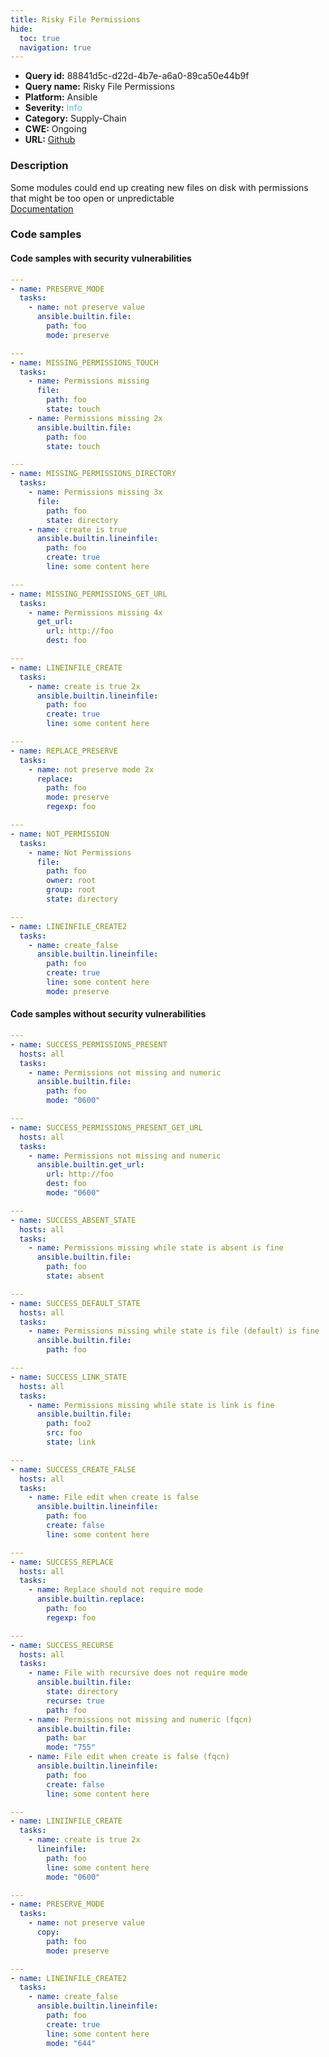 ```yaml
---
title: Risky File Permissions
hide:
  toc: true
  navigation: true
---
```


<style>
  .highlight .hll {
    background-color: #ff171742;
  }
  .md-content {
    max-width: 1100px;
    margin: 0 auto;
  }
</style>

-   **Query id:** 88841d5c-d22d-4b7e-a6a0-89ca50e44b9f
-   **Query name:** Risky File Permissions
-   **Platform:** Ansible
-   **Severity:** <span style="color:#5bc0de">Info</span>
-   **Category:** Supply-Chain
-   **CWE:** Ongoing
-   **URL:** [Github](https://github.com/Checkmarx/kics/tree/master/assets/queries/ansible/general/risky_file_permissions)

### Description
Some modules could end up creating new files on disk with permissions that might be too open or unpredictable<br>
[Documentation](https://ansible.readthedocs.io/projects/lint/rules/risky-file-permissions/)

### Code samples
#### Code samples with security vulnerabilities
```yaml title="Positive test num. 1 - yaml file" hl_lines="64 5 38 74 13 46 17 55 25 29"
---
- name: PRESERVE_MODE
  tasks:
    - name: not preserve value
      ansible.builtin.file:
        path: foo
        mode: preserve

---
- name: MISSING_PERMISSIONS_TOUCH
  tasks:
    - name: Permissions missing
      file:
        path: foo
        state: touch
    - name: Permissions missing 2x
      ansible.builtin.file:
        path: foo
        state: touch

---
- name: MISSING_PERMISSIONS_DIRECTORY
  tasks:
    - name: Permissions missing 3x
      file:
        path: foo
        state: directory
    - name: create is true
      ansible.builtin.lineinfile:
        path: foo
        create: true
        line: some content here

---
- name: MISSING_PERMISSIONS_GET_URL
  tasks:
    - name: Permissions missing 4x
      get_url:
        url: http://foo
        dest: foo

---
- name: LINEINFILE_CREATE
  tasks:
    - name: create is true 2x
      ansible.builtin.lineinfile:
        path: foo
        create: true
        line: some content here

---
- name: REPLACE_PRESERVE
  tasks:
    - name: not preserve mode 2x
      replace:
        path: foo
        mode: preserve
        regexp: foo

---
- name: NOT_PERMISSION
  tasks:
    - name: Not Permissions
      file:
        path: foo
        owner: root
        group: root
        state: directory

---
- name: LINEINFILE_CREATE2
  tasks:
    - name: create_false
      ansible.builtin.lineinfile:
        path: foo
        create: true
        line: some content here
        mode: preserve
```


#### Code samples without security vulnerabilities
```yaml title="Negative test num. 1 - yaml file"
---
- name: SUCCESS_PERMISSIONS_PRESENT
  hosts: all
  tasks:
    - name: Permissions not missing and numeric
      ansible.builtin.file:
        path: foo
        mode: "0600"

---
- name: SUCCESS_PERMISSIONS_PRESENT_GET_URL
  hosts: all
  tasks:
    - name: Permissions not missing and numeric
      ansible.builtin.get_url:
        url: http://foo
        dest: foo
        mode: "0600"

---
- name: SUCCESS_ABSENT_STATE
  hosts: all
  tasks:
    - name: Permissions missing while state is absent is fine
      ansible.builtin.file:
        path: foo
        state: absent

---
- name: SUCCESS_DEFAULT_STATE
  hosts: all
  tasks:
    - name: Permissions missing while state is file (default) is fine
      ansible.builtin.file:
        path: foo

---
- name: SUCCESS_LINK_STATE
  hosts: all
  tasks:
    - name: Permissions missing while state is link is fine
      ansible.builtin.file:
        path: foo2
        src: foo
        state: link

---
- name: SUCCESS_CREATE_FALSE
  hosts: all
  tasks:
    - name: File edit when create is false
      ansible.builtin.lineinfile:
        path: foo
        create: false
        line: some content here

---
- name: SUCCESS_REPLACE
  hosts: all
  tasks:
    - name: Replace should not require mode
      ansible.builtin.replace:
        path: foo
        regexp: foo

---
- name: SUCCESS_RECURSE
  hosts: all
  tasks:
    - name: File with recursive does not require mode
      ansible.builtin.file:
        state: directory
        recurse: true
        path: foo
    - name: Permissions not missing and numeric (fqcn)
      ansible.builtin.file:
        path: bar
        mode: "755"
    - name: File edit when create is false (fqcn)
      ansible.builtin.lineinfile:
        path: foo
        create: false
        line: some content here

---
- name: LINIINFILE_CREATE
  tasks: 
    - name: create is true 2x
      lineinfile:
        path: foo
        line: some content here
        mode: "0600"

---
- name: PRESERVE_MODE
  tasks:
    - name: not preserve value
      copy:
        path: foo
        mode: preserve

---
- name: LINEINFILE_CREATE2
  tasks:
    - name: create_false
      ansible.builtin.lineinfile:
        path: foo
        create: true
        line: some content here
        mode: "644"

```
